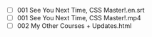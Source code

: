 - [ ] 001 See You Next Time, CSS Master!.en.srt
- [ ] 001 See You Next Time, CSS Master!.mp4
- [ ] 002 My Other Courses + Updates.html